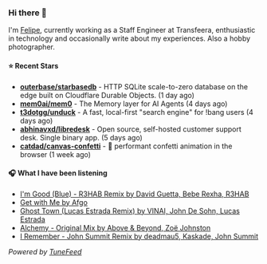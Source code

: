 ### Hi there 👋

I'm [Felipe](https://felipevm.com), currently working as a Staff Engineer at Transfeera, enthusiastic in technology and occasionally write about my experiences. Also a hobby photographer.

#### ⭐ Recent Stars
- **[outerbase/starbasedb](https://github.com/outerbase/starbasedb)** - HTTP SQLite scale-to-zero database on the edge built on Cloudflare Durable Objects. (1 day ago)
- **[mem0ai/mem0](https://github.com/mem0ai/mem0)** - The Memory layer for AI Agents (4 days ago)
- **[t3dotgg/unduck](https://github.com/t3dotgg/unduck)** - A fast, local-first &#34;search engine&#34; for !bang users (4 days ago)
- **[abhinavxd/libredesk](https://github.com/abhinavxd/libredesk)** - Open source, self-hosted customer support desk. Single binary app. (5 days ago)
- **[catdad/canvas-confetti](https://github.com/catdad/canvas-confetti)** - 🎉 performant confetti animation in the browser (1 week ago)

#### 🎧 What I have been listening
- [I&#39;m Good (Blue) - R3HAB Remix by David Guetta, Bebe Rexha, R3HAB](https://open.spotify.com/track/4NPJY8yFbu6YpgsgsKiEu1)
- [Get with Me by Afgo](https://open.spotify.com/track/4u5xFwCYnQilZBeOMFXTGh)
- [Ghost Town (Lucas Estrada Remix) by VINAI, John De Sohn, Lucas Estrada](https://open.spotify.com/track/0ndg56b510prqHlImqJoxG)
- [Alchemy - Original Mix by Above &amp; Beyond, Zoë Johnston](https://open.spotify.com/track/1DFgEywD1RGDSt1VwqppwS)
- [I Remember - John Summit Remix by deadmau5, Kaskade, John Summit](https://open.spotify.com/track/7EroGeDg1uteOaQ45Ftfiz)

_Powered by [TuneFeed](https://tunefeed.app?ref=github.com)_
